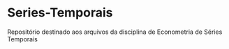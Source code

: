# Series-Temporais
Repositório destinado aos arquivos da disciplina de Econometria de Séries Temporais
